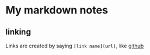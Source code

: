 # My markdown notes

## linking

Links are created by saying `[link name](url)`, like [github](https://github.com)
